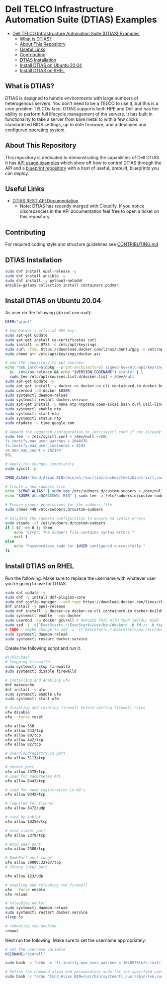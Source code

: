 # Dell TELCO Infrastructure Automation Suite (DTIAS) Examples

- [Dell TELCO Infrastructure Automation Suite (DTIAS) Examples](#dell-telco-infrastructure-automation-suite-dtias-examples)
  - [What is DTIAS?](#what-is-dtias)
  - [About This Repository](#about-this-repository)
  - [Useful Links](#useful-links)
  - [Contributing](#contributing)
  - [DTIAS Installation](#dtias-installation)
  - [Install DTIAS on Ubuntu 20.04](#install-dtias-on-ubuntu-2004)
  - [Install DTIAS on RHEL](#install-dtias-on-rhel)

## What is DTIAS?

DTIAS is designed to handle environments with large numbers of heterogenous servers. You don't need to be a TELCO to use it, but this is a core problem TELCOs face. DTIAS supports both HPE and Dell and has the ability to perform full lifecycle management of the servers. It has built in functionality to take a server from bare metal to with a few clicks standardized BIOS settings, up to date firmware, and a deployed and configured operating system. 

## About This Repository

This repository is dedicated to demonstrating the capabilities of Dell DTIAS. It has [API usage examples](./dtias_api_examples/) which show off how to control DTIAS through the API and a [blueprint repository](./blueprints/) with a host of useful, prebuilt, blueprints you can deploy.

## Useful Links

- [DTIAS REST API Documentation](https://developer.dell.com/apis/7ce7d11a-ff9c-47cc-b958-bd30dc9770f0/versions/2.1.0/docs/introduction.md)
  - Note: DTIAS has recently merged with Cloudify. If you notice discrepancies in the API documentation feel free to open a ticket on this repository.

## Contributing

For required coding style and structure guidelines see [CONTRIBUTING.md](./CONTRIBUTING.md)

## DTIAS Installation

```bash
sudo dnf install epel-release -y
sudo dnf install ansible -y
sudo dnf install -y python3-netaddr
ansible-galaxy collection install containers.podman
```

## Install DTIAS on Ubuntu 20.04

As user do the following (do not use root):

```bash
USER="grant"

# Add Docker's official GPG key:
sudo apt-get update
sudo apt-get install ca-certificates curl
sudo install -m 0755 -d /etc/apt/keyrings
sudo curl -fsSL https://download.docker.com/linux/ubuntu/gpg -o /etc/apt/keyrings/docker.asc
sudo chmod a+r /etc/apt/keyrings/docker.asc

# Add the repository to Apt sources:
echo "deb [arch=$(dpkg --print-architecture) signed-by=/etc/apt/keyrings/docker.asc] https://download.docker.com/linux/ubuntu \
  $(. /etc/os-release && echo "$VERSION_CODENAME") stable" | \
  sudo tee /etc/apt/sources.list.d/docker.list > /dev/null
sudo apt-get update -y
sudo apt-get install -y docker-ce docker-ce-cli containerd.io docker-buildx-plugin docker-compose-plugin
sudo usermod -aG docker $USER
sudo systemctl daemon-reload
sudo systemctl restart docker.service
sudo apt-get install -y make ntp ntpdate open-iscsi bash curl util-linux grep gawk nfs-common jq coreutils python3-pip net-tools
sudo systemctl enable ntp
sudo systemctl start ntp
sudo systemctl status ntp
sudo ntpdate -u time.google.com

# Append the required configuration to /etc/sysctl.conf if not already present
sudo tee -a /etc/sysctl.conf > /dev/null <<EOL
fs.inotify.max_user_watches = 1048576
fs.inotify.max_user_instances = 8192
vm.max_map_count = 262144
EOL

# Apply the changes immediately
sudo sysctl -p

CMND_ALIAS="Cmnd_Alias BIN=/bin/sh,/var/lib/rancher/rke2/bin/crictl,/usr/bin/systemctl,/usr/sbin/lvm,/usr/bin/mkdir,/usr/bin/touch,/usr/bin/tee,/usr/bin/sed,/usr/bin/umount,/usr/bin/mount,/usr/bin/rmdir,/usr/sbin/mkfs.xfs,/usr/sbin/lvs,/usr/sbin/pvcreate,/usr/sbin/pvremove,/usr/sbin/vgcreate,/usr/sbin/vgdisplay,/usr/sbin/vgremove,/usr/sbin/lvcreate,/usr/sbin/lvremove,/usr/bin/awk,/usr/bin/chown,/usr/bin/chmod,/usr/bin/echo,/usr/bin/cat,/usr/bin/cp,/usr/bin/rm,/bin/systemctl,/bin/mkdir,/bin/sed,/bin/umount,/bin/rmdir,/sbin/mkfs.xfs,/bin/chown,/bin/chmod,/bin/echo,/bin/cat,/bin/cp,/bin/rm,/usr/bin/docker,/usr/local/bin/helm"

# Create a new sudoers file
echo "$CMND_ALIAS" | sudo tee /etc/sudoers.d/custom-sudoers > /dev/null
echo "$USER ALL=NOPASSWD: BIN" | sudo tee -a /etc/sudoers.d/custom-sudoers > /dev/null

# Ensure proper permissions for the sudoers file
sudo chmod 440 /etc/sudoers.d/custom-sudoers

# Validate the sudoers configuration to ensure no syntax errors
sudo visudo -cf /etc/sudoers.d/custom-sudoers
if [ $? -ne 0 ]; then
    echo "Error: The sudoers file contains syntax errors."
    exit 1
else
    echo "Passwordless sudo for $USER configured successfully."
fi
```

## Install DTIAS on RHEL

Run the following. Make sure to replace the username with whatever user you're going to use for DTIAS

```bash
sudo dnf update -y
sudo dnf -y install dnf-plugins-core
sudo dnf config-manager --add-repo https://download.docker.com/linux/rhel/docker-ce.repo
dnf install -y epel-release
sudo dnf install -y docker-ce docker-ce-cli containerd.io docker-buildx-plugin docker-compose-plugin make wget curl util-linux grep gawk nfs-utils jq coreutils python3-pip net-tools https://dl.fedoraproject.org/pub/epel/epel-release-latest-9.noarch.rpm
sudo systemctl enable --now docker
sudo usermod -aG docker gcurell # REPLACE THIS WITH YOUR INSTALL USER
sudo sed -i 's|^ExecStart=.*|ExecStart=/usr/bin/dockerd -H fd:// -H tcp://0.0.0.0|' /lib/systemd/system/docker.service
# TODO - maybe change to sed -i 's|^ExecStart=.*|ExecStart=/usr/bin/dockerd -H fd:// -H tcp://0.0.0.0:2375 -H tcp://0.0.0.0:2376|' /lib/systemd/system/docker.service
sudo systemctl daemon-reload
sudo systemctl restart docker.service
```

Create the following script and run it.

```bash
#!/bin/bash
# Stopping firewalld
sudo systemctl stop firewalld
sudo systemctl disable firewalld

# installing and enabling ufw
dnf makecache
dnf install -y ufw
sudo systemctl enable ufw
sudo systemctl start ufw

# disabling and reseting firewall before setting firewall rules
ufw disable
ufw --force reset

ufw allow SSH
ufw allow 443/tcp
ufw allow 80/tcp
ufw allow 442/tcp
ufw allow 82/tcp

# overcloudregistry.io port
ufw allow 5113/tcp

# docker port
ufw allow 2375/tcp
# used for Kubernetes API
ufw allow 6443/tcp

# used for node registration in k8's
ufw allow 9345/tcp

# required for flannel
ufw allow 8472/udp

# used by kublet
ufw allow 10250/tcp

# etcd client port
ufw allow 2379/tcp

# etcd peer port
ufw allow 2380/tcp

# NodePort port range
ufw allow 30000:32767/tcp
# Chrony (ntp) port

ufw allow 123/udp

# enabling and reloading the firewall
ufw --force enable
ufw reload

# reloading docker
sudo systemctl daemon-reload
sudo systemctl restart docker.service
sleep 5s

# rebooting the machine
reboot
```

Next run the following. Make sure to set the username appropriately:

```bash
# Set the username variable
USERNAME="gcurell"

sudo bash -c "echo -e 'fs.inotify.max_user_watches = 1048576\nfs.inotify.max_user_instances = 8192\nvm.max_map_count = 262144' >> /etc/sysctl.conf && sysctl -p"

# Define the command alias and passwordless sudo for the specified user
sudo bash -c "echo 'Cmnd_Alias BIN=/usr/bin/systemctl,/usr/sbin/lvm,/usr/bin/mkdir,/usr/bin/touch,/usr/bin/tee,/usr/bin/sed,/usr/bin/umount,/usr/bin/mount,/usr/bin/rmdir,/usr/sbin/mkfs.xfs,/usr/sbin/lvs,/usr/sbin/pvcreate,/usr/sbin/pvremove,/usr/sbin/vgcreate,/usr/sbin/vgdisplay,/usr/sbin/vgremove,/usr/sbin/lvcreate,/usr/sbin/lvremove,/usr/bin/awk,/usr/bin/chown,/usr/bin/chmod,/usr/bin/echo,/usr/bin/cat,/usr/bin/cp,/usr/bin/rm,/usr/bin/install,/bin/install,/bin/systemctl,/bin/mkdir,/bin/sed,/bin/umount,/bin/rmdir,/sbin/mkfs.xfs,/bin/chown,/bin/chmod,/bin/echo,/bin/cat,/bin/cp,/bin/rm,/usr/bin/yum,/bin/yum,/bin/sh' >> /etc/sudoers"

```
